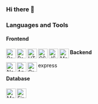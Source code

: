 ### Hi there 👋

### Languages and Tools

#### Frontend

<img align="left" alt="React" width="26px" src="https://img.icons8.com/office/30/000000/react.png" />
<img align="left" alt="React Native" width="26px" src="https://img.icons8.com/nolan/64/react-native.png" />
<img align="left" alt="HTML" width="26px" src="https://img.icons8.com/color/48/000000/html-5--v1.png" />
<img align="left" alt="CSS" width="26px" src="https://img.icons8.com/color/48/000000/css3.png" />
<img align="left" alt="JS" width="26px" src="https://img.icons8.com/color/48/000000/javascript--v1.png" />
<img align="left" alt="Material-Ui" width="26px" src="https://img.icons8.com/color/48/000000/material-ui.png" />

#### Backend

<img align="left" alt="Node.js" width="26px" src="https://img.icons8.com/color/48/000000/nodejs.png" />
express
<img align="left" alt="Apollo" width="26px" src="https://img.icons8.com/color/48/000000/apollo.png" />
<img align="left" alt="GraphQL" width="26px" src="https://img.icons8.com/color/48/000000/graphql.png" />


#### Database

<img align="left" alt="MongoDB" width="26px" src="https://img.icons8.com/color/48/000000/mongodb.png" />
<img align="left" alt="Firebase" width="26px" src="https://img.icons8.com/color/48/000000/firebase.png" />

<!--
**joshua-richardson-88/joshua-richardson-88** is a ✨ _special_ ✨ repository because its `README.md` (this file) appears on your GitHub profile.

Here are some ideas to get you started:

- 🔭 I’m currently working on ...
- 🌱 I’m currently learning ...
- 👯 I’m looking to collaborate on ...
- 🤔 I’m looking for help with ...
- 💬 Ask me about ...
- 📫 How to reach me: ...
- 😄 Pronouns: ...
- ⚡ Fun fact: ...
-->
